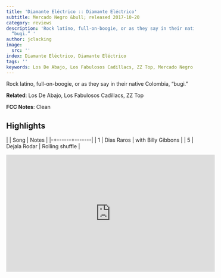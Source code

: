 ```yaml
---
title: 'Diamante Eléctrico :: Diamante Eléctrico'
subtitle: Mercado Negro &bull; released 2017-10-20
category: reviews
description: 'Rock latino, full-on-boogie, or as they say in their native Colombia,
  “bugi.” '
author: jclacking
image:
  src: ''
index: Diamante Eléctrico, Diamante Eléctrico
tags: ''
keywords: Los De Abajo, Los Fabulosos Cadillacs, ZZ Top, Mercado Negro
---
```

Rock latino, full-on-boogie, or as they say in their native Colombia, “bugi.” <!--more-->

**Related**: Los De Abajo, Los Fabulosos Cadillacs, ZZ Top

**FCC Notes**: Clean

## Highlights

| | Song | Notes |
|-+------+-------|
| 1 | Dias Raros | with Billy Gibbons |
| 5 | Dejala Rodar | Rolling shuffle |

<div class="tlo-detail-video"><iframe width="560" height="315" src="https://www.youtube.com/embed/3TnlkvuTZBk" frameborder="0" allow="autoplay; encrypted-media" allowfullscreen></iframe></div>

